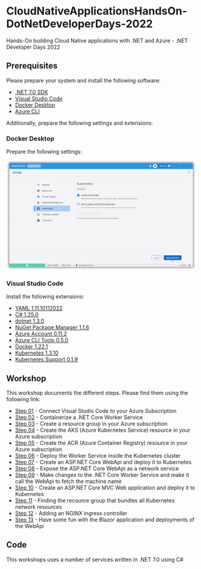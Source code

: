 # CloudNativeApplicationsHandsOn-DotNetDeveloperDays-2022
Hands-On building Cloud Native applications with .NET and Azure - .NET Developer Days 2022

## Prerequisites

Please prepare your system and install the following software:

- [.NET 7.0 SDK](https://dotnet.microsoft.com/en-us/download/dotnet/7.0)
- [Visual Studio Code](https://code.visualstudio.com/)
- [Docker Desktop](https://www.docker.com/products/docker-desktop)
- [Azure CLI](https://docs.microsoft.com/en-us/cli/azure/install-azure-cli)

Additionally, prepare the following settings and extensions:

### Docker Desktop

Prepare the following settings:

![Screen capture from Docker Desktop Kubernetes settings](sshot-01.png)

### Visual Studio Code

Install the following extensions:

- [YAML 1.11.10112022](https://marketplace.visualstudio.com/items?itemName=redhat.vscode-yaml)
- [C# 1.25.0](https://marketplace.visualstudio.com/items?itemName=ms-dotnettools.csharp)
- [dotnet 1.3.0](https://marketplace.visualstudio.com/items?itemName=leo-labs.dotnet)
- [NuGet Package Manager 1.1.6](https://marketplace.visualstudio.com/items?itemName=jmrog.vscode-nuget-package-manager)
- [Azure Account 0.11.2](https://marketplace.visualstudio.com/items?itemName=ms-vscode.azure-account)
- [Azure CLI Tools 0.5.0](https://marketplace.visualstudio.com/items?itemName=ms-vscode.azurecli)
- [Docker 1.22.1](https://marketplace.visualstudio.com/items?itemName=ms-azuretools.vscode-docker)
- [Kubernetes 1.3.10](https://marketplace.visualstudio.com/items?itemName=ms-kubernetes-tools.vscode-kubernetes-tools)
- [Kubernetes Support 0.1.9](https://marketplace.visualstudio.com/items?itemName=ipedrazas.kubernetes-snippets)

## Workshop

This workshop documents the different steps.
Please find them using the following link:
- [Step 01](steps/step-01/README.md) - Connect Visual Studio Code to your Azure Subscription
- [Step 02](steps/step-02/README.md) - Containerize a .NET Core Worker Service
- [Step 03](steps/step-03/README.md) - Create a resource group in your Azure subscription
- [Step 04](steps/step-04/README.md) - Create the AKS (Azure Kubernetes Service) resource in your Azure subscription
- [Step 05](steps/step-05/README.md) - Create the ACR (Azure Container Registry) resource in your Azure subscription
- [Step 06](steps/step-06/README.md) - Deploy the Worker Service inside the Kubernetes cluster
- [Step 07](steps/step-07/README.md) - Create an ASP.NET Core WebApi and deploy it to Kubernetes
- [Step 08](steps/step-08/README.md) - Expose the ASP.NET Core WebApi as a network service
- [Step 09](steps/step-09/README.md) - Make changes to the .NET Core Worker Service and make it call the WebApi to fetch the machine name
- [Step 10](steps/step-10/README.md) - Create an ASP.NET Core MVC Web application and deploy it to Kubernetes
- [Step 11](steps/step-11/README.md) - Finding the recource group that bundles all Kubernetes network resources
- [Step 12](steps/step-12/README.md) - Adding an NGINX ingress controller
- [Step 13](steps/step-13/README.md) - Have some fun with the Blazor application and deployments of the WebApi

## Code

This workshops uses a number of services written in .NET 7.0 using C#